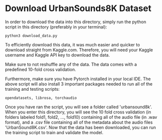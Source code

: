# Download UrbanSounds8K Dataset

In order to download the data into this directory, simply run the python script in this directory (preferably in your terminal):

    python3 download_data.py
    
    
To efficiently download this data, it was much easier and quicker to download straight from Kaggle.com. Therefore, you will need your Kaggle username and Kaggle API key to download the data.

Make sure to not reshuffle any of the data. The data comes with a predefined 10-fold cross validation. 

Furthermore, make sure you have Pytorch installed in your local IDE. The above script will also install 3 important packages needed to run all of the training and testing scripts:

    opendatasets, librosa, torchaudio
    
Once you have ran the script, you will see a folder called 'urbansound8k'. When you enter this directory, you will see the 10 fold cross validation (in folders labeled fold1, fold2, ..., fold10) containing all of the audio file (in .wav format), and a .csv file containing all of the metadata about the audio files 'UrbanSound8K.csv'. Now that the data has been downloaded, you can run the training script to train and validate the model.
